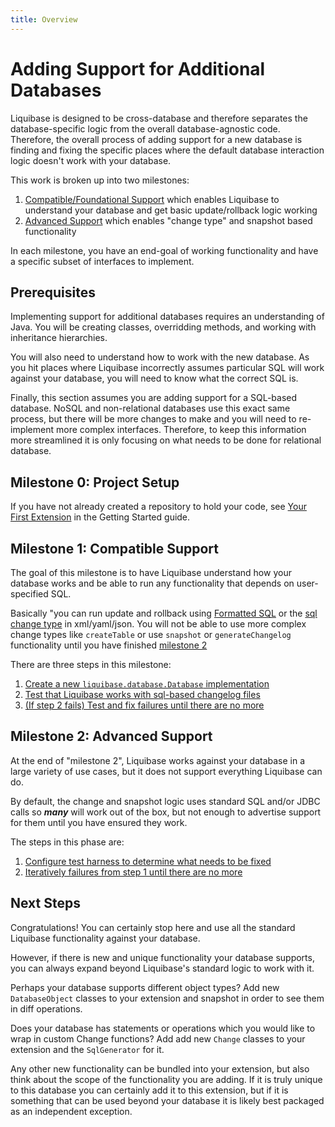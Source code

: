 ```yaml
---
title: Overview
---
```


# Adding Support for Additional Databases

Liquibase is designed to be cross-database and therefore separates the database-specific logic from the overall database-agnostic code.
Therefore, the overall process of adding support for a new database is finding and fixing the specific places where the default database interaction logic
doesn't work with your database.

This work is broken up into two milestones:

1. [Compatible/Foundational Support](#compatible) which enables Liquibase to understand your database and get basic update/rollback logic working
2. [Advanced Support](#advanced) which enables "change type" and snapshot based functionality

In each milestone, you have an end-goal of working functionality and have a specific subset of interfaces to implement. 

## Prerequisites

Implementing support for additional databases requires an understanding of Java. 
You will be creating classes, overridding methods, and working with inheritance hierarchies.

You will also need to understand how to work with the new database.
As you hit places where Liquibase incorrectly assumes particular SQL will work against your database, you will need to know what the correct SQL is.

Finally, this section assumes you are adding support for a SQL-based database. 
NoSQL and non-relational databases use this exact same process, but there will be more changes to make and you will need to re-implement more complex interfaces.
Therefore, to keep this information more streamlined it is only focusing on what needs to be done for relational database. 

## Milestone 0: Project Setup

If you have not already created a repository to hold your code, see [Your First Extension](/extensions/get-started/your-first-extension) in the Getting Started guide. 

## <a name="compatible"></a>Milestone 1: Compatible Support

The goal of this milestone is to have Liquibase understand how your database works and be able
to run any functionality that depends on user-specified SQL.

Basically "you can run update and rollback using [Formatted SQL](https://docs.liquibase.com/concepts/changelogs/sql-format.html) or 
the [sql change type](https://docs.liquibase.com/change-types/sql.html) in xml/yaml/json. 
You will not be able to use more complex change types like `createTable` or use `snapshot` or `generateChangelog` functionality until you have finished [milestone 2](#advanced)

There are three steps in this milestone:

1. [Create a new `liquibase.database.Database` implementation](milestone1-step1.md)
2. [Test that Liquibase works with sql-based changelog files](milestone1-step2.md)
3. [(If step 2 fails) Test and fix failures until there are no more](milestone1-step3.md)

## <a name="advanced"></a>Milestone 2: Advanced Support

At the end of "milestone 2", Liquibase works against your database in a large variety of use cases, but it does not support everything Liquibase can do. 

By default, the change and snapshot logic uses standard SQL and/or JDBC calls so **_many_** will work out of the box, but not enough to advertise support for them until you have ensured they work.

The steps in this phase are:

1. [Configure test harness to determine what needs to be fixed](milestone2-step1)
2. [Iteratively failures from step 1 until there are no more](milestone2-step2)

## Next Steps

Congratulations! You can certainly stop here and use all the standard Liquibase functionality against your database. 

However, if there is new and unique functionality your database supports, you can always expand beyond Liquibase's standard logic to 
work with it.

Perhaps your database supports different object types? Add new `DatabaseObject` classes to your extension and snapshot in order to see them in diff operations.

Does your database has statements or operations which you would like to wrap in custom Change functions? Add add new `Change` classes to your extension and the `SqlGenerator` for it.

Any other new functionality can be bundled into your extension, but also think about the scope of the functionality you are adding. 
If it is truly unique to this database you can certainly add it to this extension, but if it is something that can be used beyond your database it is likely best packaged as an independent exception.  

